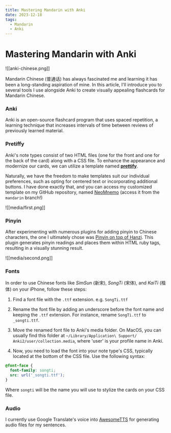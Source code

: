 ```yaml
---
title: Mastering Mandarin with Anki
date: 2023-12-18
tags:
  - Mandarin
  - Anki
---
```

# Mastering Mandarin with Anki

![[anki-chinese.png]]

Mandarin Chinese (普通话) has always fascinated me and learning it has been a long-standing aspiration of mine. In this article, I'll introduce you to several tools I use alongside Anki to create visually appealing flashcards for Mandarin Chinese.

### Anki

Anki is an open-source flashcard program that uses spaced repetition, a learning technique that increases intervals of time between reviews of previously learned material.

### Pretiffy

Anki's note types consist of two HTML files (one for the front and one for the back of the card) along with a CSS file. To enhance the appearance and modernize our cards, we can utilize a template named **[prettify](https://github.com/pranavdeshai/anki-prettify)**.

Naturally, we have the freedom to make templates suit our individual preferences, such as opting for centered text or incorporating additional buttons. I have done exactly that, and you can access my customized template on my GitHub repository, named [NeoMnemo](https://github.com/riceset/NeoMnemo) (access it from the `mandarin` branch!)

![[media/first.png]]

###  Pinyin

After experimenting with numerous plugins for adding pinyin to Chinese characters, the one I ultimately chose was [Pinyin on top of Hanzi](https://ankiweb.net/shared/info/417709332). This plugin generates pinyin readings and places them within HTML ruby tags, resulting in a visually stunning result.

![[media/second.png]]

### Fonts

In order to use Chinese fonts like *SimSun* (新宋), *SongTi* (宋体), and *KaiTi* (楷体) on your iPhone, follow these steps:

1. Find a font file with the `.ttf` extension. e.g. `SongTi.ttf`

2. Rename the font file by adding an underscore before the font name and keeping the `.ttf` extension. For instance, rename `SongTi.ttf` to `_songti.ttf`.

3. Move the renamed font file to Anki's media folder. On MacOS, you can usually find this folder at `~/Library/Application\ Support/
Anki2/user/collection.media`, where 'user' is your profile name in Anki.

4. Now, you need to load the font into your note type's CSS, typically located at the bottom of the CSS file. Use the following syntax:

```css
@font-face {
  font-family: songti;
  src: url('_songti.ttf');
}
```

Where `songti` will be the name you will use to stylize the cards on your CSS file.

### Audio

I  currently use Google Translate's voice into [AwesomeTTS](https://ankiweb.net/shared/info/1436550454) for generating audio files for my sentences.

